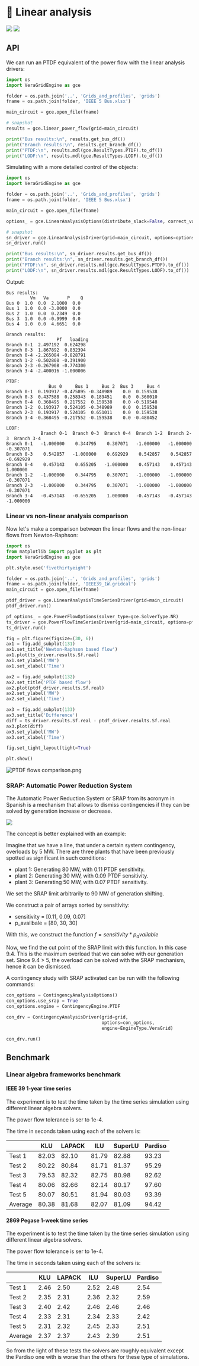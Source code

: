 # 📏 Linear analysis

![](figures/settings-pf.png)
![](figures/settings-con.png)

## API


We can run an PTDF equivalent of the power flow with the linear analysis drivers:

```python
import os
import VeraGridEngine as gce

folder = os.path.join('..', 'Grids_and_profiles', 'grids')
fname = os.path.join(folder, 'IEEE 5 Bus.xlsx')

main_circuit = gce.open_file(fname)

# snapshot
results = gce.linear_power_flow(grid=main_circuit)

print("Bus results:\n", results.get_bus_df())
print("Branch results:\n", results.get_branch_df())
print("PTDF:\n", results.mdl(gce.ResultTypes.PTDF).to_df())
print("LODF:\n", results.mdl(gce.ResultTypes.LODF).to_df())
```

Simulating with a more detailed control of the objects:

```python
import os
import VeraGridEngine as gce

folder = os.path.join('..', 'Grids_and_profiles', 'grids')
fname = os.path.join(folder, 'IEEE 5 Bus.xlsx')

main_circuit = gce.open_file(fname)

options_ = gce.LinearAnalysisOptions(distribute_slack=False, correct_values=True)

# snapshot
sn_driver = gce.LinearAnalysisDriver(grid=main_circuit, options=options_)
sn_driver.run()

print("Bus results:\n", sn_driver.results.get_bus_df())
print("Branch results:\n", sn_driver.results.get_branch_df())
print("PTDF:\n", sn_driver.results.mdl(gce.ResultTypes.PTDF).to_df())
print("LODF:\n", sn_driver.results.mdl(gce.ResultTypes.LODF).to_df())
```

Output:

```text
Bus results:
         Vm   Va       P    Q
Bus 0  1.0  0.0  2.1000  0.0
Bus 1  1.0  0.0 -3.0000  0.0
Bus 2  1.0  0.0  0.2349  0.0
Bus 3  1.0  0.0 -0.9999  0.0
Bus 4  1.0  0.0  4.6651  0.0

Branch results:
                   Pf   loading
Branch 0-1  2.497192  0.624298
Branch 0-3  1.867892  0.832394
Branch 0-4 -2.265084 -0.828791
Branch 1-2 -0.502808 -0.391900
Branch 2-3 -0.267908 -0.774300
Branch 3-4 -2.400016 -1.000006

PTDF:
                Bus 0     Bus 1     Bus 2  Bus 3     Bus 4
Branch 0-1  0.193917 -0.475895 -0.348989    0.0  0.159538
Branch 0-3  0.437588  0.258343  0.189451    0.0  0.360010
Branch 0-4  0.368495  0.217552  0.159538    0.0 -0.519548
Branch 1-2  0.193917  0.524105 -0.348989    0.0  0.159538
Branch 2-3  0.193917  0.524105  0.651011    0.0  0.159538
Branch 3-4 -0.368495 -0.217552 -0.159538    0.0 -0.480452

LODF:
             Branch 0-1  Branch 0-3  Branch 0-4  Branch 1-2  Branch 2-3  Branch 3-4
Branch 0-1   -1.000000    0.344795    0.307071   -1.000000   -1.000000   -0.307071
Branch 0-3    0.542857   -1.000000    0.692929    0.542857    0.542857   -0.692929
Branch 0-4    0.457143    0.655205   -1.000000    0.457143    0.457143    1.000000
Branch 1-2   -1.000000    0.344795    0.307071   -1.000000   -1.000000   -0.307071
Branch 2-3   -1.000000    0.344795    0.307071   -1.000000   -1.000000   -0.307071
Branch 3-4   -0.457143   -0.655205    1.000000   -0.457143   -0.457143   -1.000000
```

### Linear vs non-linear analysis comparison

Now let's make a comparison between the linear flows and the non-linear flows from Newton-Raphson:

```python
import os
from matplotlib import pyplot as plt
import VeraGridEngine as gce

plt.style.use('fivethirtyeight')

folder = os.path.join('..', 'Grids_and_profiles', 'grids')
fname = os.path.join(folder, 'IEEE39_1W.gridcal')
main_circuit = gce.open_file(fname)

ptdf_driver = gce.LinearAnalysisTimeSeriesDriver(grid=main_circuit)
ptdf_driver.run()

pf_options_ = gce.PowerFlowOptions(solver_type=gce.SolverType.NR)
ts_driver = gce.PowerFlowTimeSeriesDriver(grid=main_circuit, options=pf_options_)
ts_driver.run()

fig = plt.figure(figsize=(30, 6))
ax1 = fig.add_subplot(131)
ax1.set_title('Newton-Raphson based flow')
ax1.plot(ts_driver.results.Sf.real)
ax1.set_ylabel('MW')
ax1.set_xlabel('Time')

ax2 = fig.add_subplot(132)
ax2.set_title('PTDF based flow')
ax2.plot(ptdf_driver.results.Sf.real)
ax2.set_ylabel('MW')
ax2.set_xlabel('Time')

ax3 = fig.add_subplot(133)
ax3.set_title('Difference')
diff = ts_driver.results.Sf.real - ptdf_driver.results.Sf.real
ax3.plot(diff)
ax3.set_ylabel('MW')
ax3.set_xlabel('Time')

fig.set_tight_layout(tight=True)

plt.show()
```

![PTDF flows comparison.png](figures/PTDF_flows_comparison.png)


### SRAP: Automatic Power Reduction System

The Automatic Power Reduction System or SRAP from its acronym in Spanish is a mechanism that allows
to dismiss contingencies if they can be solved by generation increase or decrease.

![](figures/SRAP.png)

The concept is better explained with an example:

Imagine that we have a line, that under a certain system contingency, overloads by 5 MW.
There are three plants that have been previously spotted as significant in such conditions:

- plant 1: Generating 80 MW, with 0.11 PTDF sensitivity.
- plant 2: Generating 30 MW, with 0.09 PTDF sensitivity.
- plant 3: Generating 50 MW, with 0.07 PTDF sensitivity.

We set the SRAP limit arbitrarily to 90 MW of generation shifting.

We construct a pair of arrays sorted by sensitivity:

- sensitivity = [0.11, 0.09, 0.07]
- p_availbale = [80, 30, 30]

With this, we construct the function $f = sensitivity * p_available$

Now, we find the cut point of the SRAP limit with this function. In this case 9.4.
This is the maximum overload that we can solve with our generation set.
Since 9.4 > 5, the overload can be solved with the SRAP mechanism, hence it can be dismissed.

A contingency study with SRAP activated can be run with the following commands:

```python
con_options = ContingencyAnalysisOptions()
con_options.use_srap = True
con_options.engine = ContingencyEngine.PTDF

con_drv = ContingencyAnalysisDriver(grid=grid,
                                    options=con_options,
                                    engine=EngineType.VeraGrid)

con_drv.run()
```

## Benchmark

###  Linear algebra frameworks benchmark

#### IEEE 39 1-year time series

The experiment is to test the time taken by the time series simulation using different linear algebra solvers.

The power flow tolerance is ser to 1e-4.


The time in seconds taken using each of the solvers is:

|         | KLU   | LAPACK | ILU   | SuperLU | Pardiso |
|---------|-------|--------|-------|---------|---------|
| Test 1  | 82.03 | 82.10  | 81.79 | 82.88   | 93.23   |
| Test 2  | 80.22 | 80.84  | 81.71 | 81.37   | 95.29   |
| Test 3  | 79.53 | 82.32  | 82.75 | 80.98   | 92.62   |
| Test 4  | 80.06 | 82.66  | 82.14 | 80.17   | 97.60   |
| Test 5  | 80.07 | 80.51  | 81.94 | 80.03   | 93.39   |
| Average | 80.38 | 81.68  | 82.07 | 81.09   | 94.42   |


#### 2869 Pegase 1-week time series

The experiment is to test the time taken by the time series simulation using different linear algebra solvers.

The power flow tolerance is ser to 1e-4.


The time in seconds taken using each of the solvers is:

|         | KLU   | LAPACK | ILU   | SuperLU | Pardiso |
|---------|-------|--------|-------|---------|---------|
| Test 1  | 2.46  | 2.50   | 2.52  | 2.48    | 2.54    |
| Test 2  | 2.35  | 2.31   | 2.36  | 2.32    | 2.59    |
| Test 3  | 2.40  | 2.42   | 2.46  | 2.46    | 2.46    |
| Test 4  | 2.33  | 2.31   | 2.34  | 2.33    | 2.42    |
| Test 5  | 2.31  | 2.32   | 2.45  | 2.33    | 2.51    |
| Average | 2.37  | 2.37   | 2.43  | 2.39    | 2.51    |

So from the light of these tests the solvers are roughly equivalent except the Pardiso one with is
worse than the others for these type of simulations.
